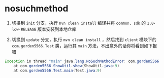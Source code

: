 # nosuchmethod

1. 切换到 `init` 分支，执行 `mvn clean install` 编译并将 `common`、`sdk` 的 `1.0-low-RELEASE` 版本安装到本地仓库

2. 切换到 `update` 分支，执行 `mvn clean install` ，然后找到 `client` 模块下的 `com.gorden5566.Test` 类，运行其 `main` 方法，不出意外的话你将看到如下报错

```java
Exception in thread "main" java.lang.NoSuchMethodError: com.gorden5566.ShapeUtil.show(Lcom/gorden5566/Shape;)V
	at com.gorden5566.ShowUtil.show(ShowUtil.java:9)
	at com.gorden5566.Test.main(Test.java:9)
```  
